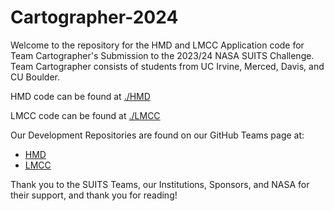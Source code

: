 # Cartographer-2024

Welcome to the repository for the HMD and LMCC Application code for Team Cartographer's Submission to the 2023/24 NASA SUITS Challenge.
Team Cartographer consists of students from UC Irvine, Merced, Davis, and CU Boulder.

HMD code can be found at [./HMD](./HMD)

LMCC code can be found at [./LMCC](./LMCC)

Our Development Repositories are found on our GitHub Teams page at: 
- [HMD](https://github.com/Team-Cartographer/SUITS-2024-HMD)
- [LMCC](https://github.com/Team-Cartographer/SUITS-2024-LMCC)

Thank you to the SUITS Teams, our Institutions, Sponsors, and NASA for their support, and thank you for reading!
